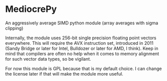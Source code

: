 # MediocrePy
An aggressively average SIMD python module (array averages with sigma clipping)

Internally, the module uses 256-bit single precision floating point vectors everywhere. This will require the AVX instruction set, introduced in 2011 (Sandy Bridge or later for Intel, Bulldozer or later for AMD, I think). Keep in mind that compilers are often no help when it comes to memory alignment for such vector data types, so be vigilant.

For now this module is GPL because that is my default choice. I can change the license later if that will make the module more useful.

